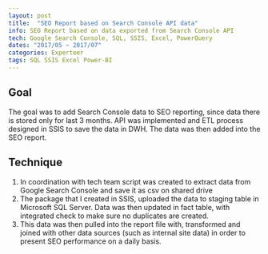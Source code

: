 ```yaml
---
layout: post
title:  "SEO Report based on Search Console API data"
info: SEO Report based on data exported from Search Console API
tech: Google Search Console, SQL, SSIS, Excel, PowerQuery
dates: "2017/05 ~ 2017/07" 
categories: Experteer
tags: SQL SSIS Excel Power-BI
---
```


## Goal
The goal was to add Search Console data to SEO reporting, since data there is stored only for last 3 months. API 
was implemented and ETL process designed in SSIS to save the data in DWH. The data was then added into the 
SEO report.


## Technique
1. In coordination with tech team script was created to extract data from Google Search Console and save it as csv on shared drive
2. The package that I created in SSIS, uploaded the data to staging table in Microsoft SQL Server. Data was then updated in fact table, with integrated check to make sure no duplicates are created.
3. This data was then pulled into the report file with, transformed and joined with other data sources (such as internal site data) in order to present SEO performance on a daily basis.




